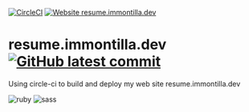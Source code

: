 [![CircleCI](https://circleci.com/gh/immontilla/resume.immontilla.dev/tree/master.svg?style=shield)](https://circleci.com/gh/immontilla/resume.immontilla.dev/tree/master)
[![Website resume.immontilla.dev](https://img.shields.io/website-up-down-green-red/https/resume.immontilla.dev.svg)](https://resume.immontilla.dev/)
# resume.immontilla.dev[![GitHub latest commit](https://badgen.net/github/last-commit/immontilla/resume.immontilla.dev)](https://badgen.net/github/last-commit/immontilla/resume.immontilla.dev)

Using circle-ci to build and deploy my web site resume.immontilla.dev

![ruby](https://img.shields.io/badge/Ruby-CC342D?style=for-the-badge&logo=ruby&logoColor=white)
![sass](https://img.shields.io/badge/Sass-CC6699?style=for-the-badge&logo=sass&logoColor=white)

